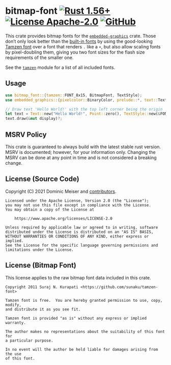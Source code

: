 # bitmap-font [![Rust 1.56+](https://img.shields.io/badge/rustc-1.56+-orange.svg)](https://blog.rust-lang.org/2021/10/21/Rust-1.56.0.html) [![License Apache-2.0](https://img.shields.io/badge/license-Apache--2.0-blue.svg)](https://www.apache.org/licenses/LICENSE-2.0) [![GitHub](https://img.shields.io/badge/Code-On%20Github-blue?logo=GitHub)](https://github.com/msrd0/bitmap-font)

This crate provides bitmap fonts for the [`embedded-graphics`][__link0] crate. Those don’t only look better than the [built-in fonts][__link1] by using the good-looking [Tamzen font][__link2] over a font that renders `.` like a `+`, but also allow scaling fonts by pixel-doubling them, giving you two font sizes for the flash size requirements of the smaller one.

See the [`tamzen`][__link3] module for a list of all included fonts.


## Usage


```rust
use bitmap_font::{tamzen::FONT_8x15, BitmapFont, TextStyle};
use embedded_graphics::{pixelcolor::BinaryColor, prelude::*, text::Text};

// Draw text 'Hello World!' with the top left corner being the origin
let text = Text::new("Hello World!", Point::zero(), TextStyle::new(&FONT_8x15, BinaryColor::On));
text.draw(&mut display)?;
```



## MSRV Policy

This crate is guaranteed to always build with the latest stable rust version. MSRV is documented; however, for your
information only. Changing the MSRV can be done at any point in time and is not considered a breaking change.

## License (Source Code)

Copyright (C) 2021 Dominic Meiser and [contributors].

```
Licensed under the Apache License, Version 2.0 (the "License");
you may not use this file except in compliance with the License.
You may obtain a copy of the License at

	https://www.apache.org/licenses/LICENSE-2.0

Unless required by applicable law or agreed to in writing, software
distributed under the License is distributed on an "AS IS" BASIS,
WITHOUT WARRANTIES OR CONDITIONS OF ANY KIND, either express or implied.
See the License for the specific language governing permissions and
limitations under the License.
```

## License (Bitmap Font)

This license applies to the raw bitmap font data included in this crate.

```
Copyright 2011 Suraj N. Kurapati <https://github.com/sunaku/tamzen-font>

Tamzen font is free.  You are hereby granted permission to use, copy, modify,
and distribute it as you see fit.

Tamzen font is provided "as is" without any express or implied warranty.

The author makes no representations about the suitability of this font for
a particular purpose.

In no event will the author be held liable for damages arising from the use
of this font.
```

 [contributors]: https://github.com/msrd0/bitmap-font/graphs/contributors
 [__link0]: https://crates.io/crates/embedded-graphics/0.7.1
 [__link1]: https://docs.rs/embedded-graphics/0.7.1/embedded_graphics/?search=embedded_graphics::mono_font
 [__link2]: https://github.com/sunaku/tamzen-font
 [__link3]: https://docs.rs/bitmap-font/0.2.1/bitmap_font/?search=bitmap_font::tamzen

